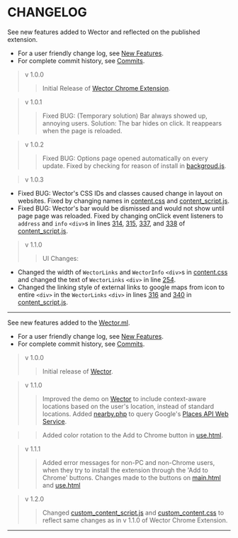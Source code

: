 **CHANGELOG**
================

See new features added to Wector and reflected on the published extension.

- For a user friendly change log, see [New Features](https://github.com/khaaliDimaag/Wector/blob/master/mkdwn/CHANGE.md "Changelog for Users").
- For complete commit history, see [Commits](https://github.com/khaaliDimaag/Wector/commits "Commit History").

> v 1.0.0
>> Initial Release of [Wector Chrome Extension](https://chrome.google.com/webstore/detail/fnhndnmiikmadhdpfajepacocmeaikde "See on the Chrome Webstore").

> v 1.0.1
>> Fixed BUG: (Temporary solution) Bar always showed up, annoying users. Solution: The bar hides on click. It reappears when the page is reloaded.

> v 1.0.2
>> Fixed BUG: Options page opened automatically on every update. Fixed by checking for reason of install in [backgroud.js](https://github.com/khaaliDimaag/Wector/commit/8f3106d30e37bb2475c54015b30dc4dea36fdbd6#diff-99e282bfd699d9216408244ef482df6a "See change").

> v 1.0.3
>>
- Fixed BUG: Wector's CSS IDs and classes caused change in layout on websites. Fixed by changing names in [content.css](https://github.com/khaaliDimaag/Wector/commit/6b6fe4f7f4cabf8fd9b0efce27a10b820ae412cb#diff-238175df7f8b5f8ff0ecb210b7064619 "See change") and [content_script.js](https://github.com/khaaliDimaag/Wector/commit/6b6fe4f7f4cabf8fd9b0efce27a10b820ae412cb#diff-38d45d4b8390f2e44ce64c261829193a "See change").
- Fixed BUG: Wector's bar would be dismissed and would not show until page page was reloaded. Fixed by changing onClick event listeners to `address` and `info` `<div>`s in lines [314](https://github.com/khaaliDimaag/Wector/commit/6b6fe4f7f4cabf8fd9b0efce27a10b820ae412cb#diff-38d45d4b8390f2e44ce64c261829193aR314 "See change"), [315](https://github.com/khaaliDimaag/Wector/commit/6b6fe4f7f4cabf8fd9b0efce27a10b820ae412cb#diff-38d45d4b8390f2e44ce64c261829193aR315 "See change"), [337](https://github.com/khaaliDimaag/Wector/commit/6b6fe4f7f4cabf8fd9b0efce27a10b820ae412cb#diff-38d45d4b8390f2e44ce64c261829193aR337 "See change"), and [338](https://github.com/khaaliDimaag/Wector/commit/6b6fe4f7f4cabf8fd9b0efce27a10b820ae412cb#diff-38d45d4b8390f2e44ce64c261829193aR338 "See change") of [content_script.js](https://github.com/khaaliDimaag/Wector/commit/6b6fe4f7f4cabf8fd9b0efce27a10b820ae412cb#diff-38d45d4b8390f2e44ce64c261829193a "See change").

> v 1.1.0
>> UI Changes:
- Changed the width of `WectorLinks` and `WectorInfo` `<div>`s in [content.css](https://github.com/khaaliDimaag/Wector/commit/04b440b6729357649cef6ff52520498d91098b22#diff-238175df7f8b5f8ff0ecb210b7064619 "See change") and changed the text of `WectorLinks` `<div>` in line [254](https://github.com/khaaliDimaag/Wector/commit/04b440b6729357649cef6ff52520498d91098b22#diff-38d45d4b8390f2e44ce64c261829193aR254 "See change").
- Changed the linking style of external links to google maps from icon to entire `<div>` in the `WectorLinks` `<div>` in lines [316](https://github.com/khaaliDimaag/Wector/commit/04b440b6729357649cef6ff52520498d91098b22#diff-38d45d4b8390f2e44ce64c261829193aR316 "See change") and [340](https://github.com/khaaliDimaag/Wector/commit/04b440b6729357649cef6ff52520498d91098b22#diff-38d45d4b8390f2e44ce64c261829193aR340 "See change") in [content_script.js](https://github.com/khaaliDimaag/Wector/commit/04b440b6729357649cef6ff52520498d91098b22#diff-38d45d4b8390f2e44ce64c261829193a "See change").

* * *

See new features added to the [Wector.ml](http://wector.ml "Visit us!").

- For a user friendly change log, see [New Features](https://github.com/khaaliDimaag/Wector/blob/master/mkdwn/CHANGE.md "Changelog for Users").
- For complete commit history, see [Commits](https://github.com/khaaliDimaag/Wector/commits "Commit History").

> v 1.0.0
>> Initial release of [Wector](http://wector.ml "Visit us!").

> v 1.1.0
>> Improved the demo on [Wector](http://wector.ml "Check it out!") to include context-aware locations based on the user's location, instead of standard locations. Added [nearby.php](https://github.com/khaaliDimaag/Wector/commit/3be3435d05a95bf2d681ba39c948f5cbec09ae41#diff-9c1f9343faf0dbed8785062aa36c77e1 "See change") to query Google's [Places API Web Service](https://developers.google.com/places/webservice/ "Check it out!").

>> Added color rotation to the Add to Chrome button in [use.html](https://github.com/khaaliDimaag/Wector/commit/3be3435d05a95bf2d681ba39c948f5cbec09ae41#diff-765cbd3ed9223af7bed943ed8ae101cf "See change").

> v 1.1.1
>> Added error messages for non-PC and non-Chrome users, when they try to install the extension through the 'Add to Chrome' buttons. Changes made to the buttons on [main.html](https://github.com/khaaliDimaag/Wector/commit/f5148ca03b6d6ac043eb53f1d51c48047482abb5#diff-09a9b01308685cccc534d2fc6de5e952 "See change") and [use.html](https://github.com/khaaliDimaag/Wector/commit/f5148ca03b6d6ac043eb53f1d51c48047482abb5#diff-765cbd3ed9223af7bed943ed8ae101cf "See change")

> v 1.2.0
>> Changed [custom_content_script.js](https://github.com/khaaliDimaag/Wector/commit/bdb6ed153f260ed2046de8384a789c953e08e845#diff-e9775483b064445e38c52b29f8bdbc27 "See change") and [custom_content.css](https://github.com/khaaliDimaag/Wector/commit/bdb6ed153f260ed2046de8384a789c953e08e845#diff-4bc52035aa979bb55b15421296ae4048 "See change") to reflect same changes as in v 1.1.0 of Wector Chrome Extension.

* * *
